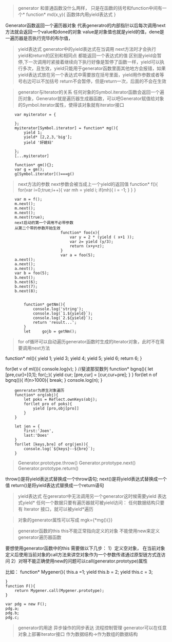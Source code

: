 >generator
和普通函数没什么两样，
只是在函数的括号和function中间有一个*
function* md(x,y){
    函数体内用yield表达式
}

Generator函数返回一个遍历器对象
代表generatro的内部指针以后每次调用next方法就会返回一个value和done的对象
value是对象值也就是yield的值，dene是一遍历器是否执行完毕的布尔值，

>yield表达式
generator中的yield表达式在当调用 next方法时才会执行
yield和return的区别和相同点
都能返回一个表达式的值
区别是yield会暂停,下一次调用时紧接着继续向下执行好像是暂停了函数一样，yield可以执行多次，且生效，yield只能用于generator函数里面其他地方会报错，如果yield表达式放在另一个表达式中需要放在括号里面，yield用作参数或者等号右边可以不加括号
return不会暂停，但是return一次，后面的不会在生效


>generator与Iterator的关系
任何对象的Symbol.iterator函数会返回一个遍历对象，Generator就是遍历器生成器函数，可以吧Generator赋值给对象的Symbol.iterator属性，使得该对象就有iterator接口

        var myiterator = {

        };
        myiterator[Symbol.iterator] = function* mg(){
            yield 1;
            yield* [2,2,3,'big'];
            yield '好媳妇'

        };
        [...myiterator]

        function* gm(){};
        var g = gm();
        g[Symbol.iterator]()===g()


>next方法的参数
next参数会被当成上一个yield的返回值
        function* f(){
            for(var i=0;true;i++){
                var mh = yield i;
                if(mh){
                    i = -1;
                }
            }
        }

        var m = f();
        m.next();
        m.next();
        m.next();
        m.next(true);
        next启动的第一个调用不必带参数
        从第二个带的参数开始生效
                            function* foo(x){
                                var y = 2 * (yield ( x+1 ));
                                var z= yield (y/3);
                                return (x+y+z);
                            }
                            var a = foo(5);
        a.next();
        a.next();
        a.next();
        var b = foo(5);
        b.next();
        b.next(6);
        b.next(7);
        b.next(8);


            function* getNm(){
                console.log('string');
                console.log(`1.${yield}`);
                console.log(`2.${yield}`);
                return 'result...';
            }
            let     gojb = getNm();

>for of循环可以自动遍历generator函数时生成的iterator对象，此时不在需要调用next方法

function* ml(){
    yield 1;
    yield 3;
    yield 4;
    yield 5;
    yield 6;
    return 6;
}

for(let v of ml()){
    console.log(v);
}
//斐波那契数列
        function* bgnq(){
            let [pre,cur]=[0,1];
            for(;;){
                yield cur;
                [pre,cur] = [cur,cur+pre];
            }
        }
        for(let n of bgnq()){
                if(n>1000){
                    break;
                }
                console.log(n);
        }

        genrerator为原生对象遍历
        function* org(obj){
            let poks = Reflect.ownKeys(obj);
            for(let pro of poks){
                yield [pro,obj[pro]]
            }
        }

        let jen = {
            first:'Joen',
            last:'Does'
        }
        for(let [keys,bre] of org(jen)){
            console.log(`${keys}--${bre}`);
        }


>Generator.prototype.throw()
>Generator.prototype.next()
>Generator.prototype.return()

throw()是将yield表达式替换成一个throw语句;
next()是将yield表达式替换成一个值
return()是将yield表达式替换成一个return语句

>yield表达式
在gererator中无法调用另一个generator这时候需要yield 表达式yield*
任何一个数据只要有遍历器就可被yield访问：
任何数据结构只要有 Iterator 接口，就可以被yield*遍历

>对象的generator属性可以写成 mgk={*mg(){}}

>generator函数的this
this不能正常指向定义的对象
不能使用new来定义generator遍历器函数

要想使用generator函数中的this
需要做以下几步：
1）定义空对象，
在当前对象定义后使用当前对象的call方法来讲空对象作为一个参数传递通过原型链方式连访问
2）对呀不能正确使用new的问题可以call(generator.prototype)属性

比如：
    function* Mygener(){
        this.a =1;
        yield this.b = 2;
        yield this.c = 3;

    }
    function F(){
        return Mygener.call(Mygener.prototype);
    }

    var pdg = new F();
    pdg.a;
    pdg.b;
    pdg.c;
>generator的用途
异步操作的同步表达
>流程控制管理
>generator可以在任意对象上部署iterator接口
>作为数据结构->作为数组的数据结构

